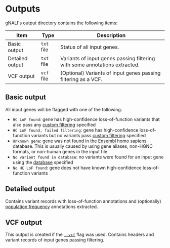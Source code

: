 # Outputs #

gNALI's output directory contains the following items:


| Item | Type | Description | 
|------|------|-------------|
| Basic output | `txt` file | Status of all input genes. |
| Detailed output | `txt` file | Variants of input genes passing filtering with some annotations extracted. |
| VCF output | `vcf` file | (Optional) Variants of input genes passing filtering as a VCF. |


## Basic output ##

All input genes will be flagged with one of the following:

* `HC LoF found`: gene has high-confidence loss-of-function variants that also pass any [custom filtering](filtering.md) specified
* `HC LoF found, failed filtering`: gene has high-confidence loss-of-function variants but no variants pass [custom filtering](filtering.md) specified
* `Unknown gene`: gene was not found in the [Ensembl](https://www.ensembl.org/) homo sapiens database. This is usually caused by using gene aliases, non-HGNC formats, or non-human genes in the input file
* `No variant found in database`: no variants were found for an input gene using the [database](parameters.md#databases) specified
* `No HC LoF found`: gene does not have known high-confidence loss-of-function variants


## Detailed output ##

Contains variant records with loss-of-function annotations and (optionally) [population frequency](parameters.md#output) annotations extracted.


## VCF output ##

This output is created if the [`--vcf`](parameters.md#output) flag was used. Contains headers and variant records of input genes passing filtering.


